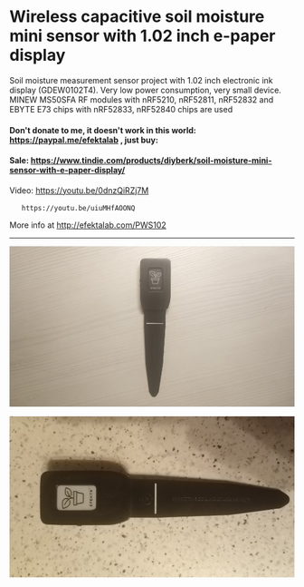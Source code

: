 # Wireless capacitive soil moisture mini sensor with 1.02 inch e-paper display

Soil moisture measurement sensor project with 1.02 inch electronic ink display (GDEW0102T4). Very low power consumption, very small device. MINEW MS50SFA RF modules with nRF5210, nRF52811, nRF52832 and EBYTE E73 chips with nRF52833, nRF52840 chips are used

#### Don't donate to me, it doesn't work in this world: https://paypal.me/efektalab , just buy:

#### Sale: https://www.tindie.com/products/diyberk/soil-moisture-mini-sensor-with-e-paper-display/

Video: https://youtu.be/0dnzQiRZj7M

       https://youtu.be/uiuMHfAOONQ

More info at http://efektalab.com/PWS102

---

![Wireless capacitive soil moisture mini sensor with 1.02 inch e-paper display](https://github.com/smartboxchannel/Wireless-capacitive-soil-moisture-mini-sensor-with-e-paper-display/blob/main/Images/001.jpg) 


![Wireless capacitive soil moisture mini sensor with 1.02 inch e-paper display](https://github.com/smartboxchannel/Wireless-capacitive-soil-moisture-mini-sensor-with-e-paper-display/blob/main/Images/002.jpg) 
